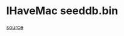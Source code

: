 # IHaveMac seeddb.bin
[source](https://github.com/ihaveamac/3DS-rom-tools/raw/master/seeddb/seeddb.bin)